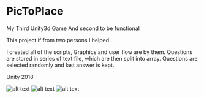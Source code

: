 # PicToPlace

My Third Unity3d Game
And second to be functional

This project if from two persons I helped

I created all of the scripts, Graphics and user flow are by them.
Questions are stored in series of text file, which are then split into array. Questions are selected randomly and last answer is kept.

Unity 2018

![alt text](https://dm2301files.storage.live.com/y4mgYSUe_1d1dG8o5c_EgIwp00_mD6vWiuOAENlbMS5kkN3PEmzMvnecIZPAeqjn6jR_Lx0lWy3BJOcrLe4BmDxPSVQbOjpcWTSyUZeAAIaW3XYDbbxkEgO5LEhGdHb5BDlzZA5QOtXzyjxLlSlsDEs_w53R4gx_zq12m_gWNUwJzQPSzilkPYQI0QDOTzKPZqER2YhCUJpWuu88IYrSulsZw/Screenshot_2018-10-13-13-02-21-153_com.gvila.onepicpinoyplace.png?psid=1&width=433&height=769)
![alt text](https://dm2301files.storage.live.com/y4m9ZVxJKTgXWCX7sNqN0bKpSsPjlg7VI_wmcserwyLfC4XRKzZXAFMZpoXsi2ExSMniQu--XRadffG2dTRvghiFK7bWo7d7Y3y74O6xGLaegaN6b54C2Sb1kp4X8g6_I6z8yjW3rTojoaIvKzyGmWsrN5EYKlficIN_yl6wl4A2lWi_6gY2vtWyQshmB4FmX3Ff5x2VtOO3eAiAdvjIDDySA/Screenshot_2018-10-13-13-02-26-771_com.gvila.onepicpinoyplace.png?psid=1&width=433&height=769)
![alt text](https://dm2301files.storage.live.com/y4m9ZVxJKTgXWCX7sNqN0bKpSsPjlg7VI_wmcserwyLfC4XRKzZXAFMZpoXsi2ExSMniQu--XRadffG2dTRvghiFK7bWo7d7Y3y74O6xGLaegaN6b54C2Sb1kp4X8g6_I6z8yjW3rTojoaIvKzyGmWsrN5EYKlficIN_yl6wl4A2lWi_6gY2vtWyQshmB4FmX3Ff5x2VtOO3eAiAdvjIDDySA/Screenshot_2018-10-13-13-02-26-771_com.gvila.onepicpinoyplace.png?psid=1&width=433&height=769)

